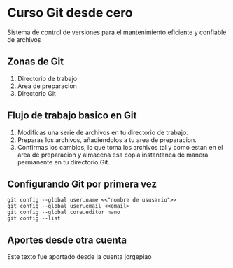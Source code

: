 # Curso Git desde cero
Sistema de control de versiones para el mantenimiento eficiente y confiable de archivos

## Zonas de Git
1. Directorio de trabajo
2. Area de preparacion
3. Directorio Git

## Flujo de trabajo basico en Git
1. Modificas una serie de archivos en tu directorio de trabajo.
2. Preparas los archivos, añadiendolos a tu area de preparacion.
3. Confirmas los cambios, lo que toma los archivos tal y como estan en el area de preparacion y almacena esa copia instantanea de manera permanente en tu directorio Git.

## Configurando Git por primera vez
```
git config --global user.name <<"nombre de ususario">>
git config --global user.email <<email>
git config --global core.editor nano
git config --list
```

## Aportes desde otra cuenta
Este texto fue aportado desde la cuenta jorgepiao
